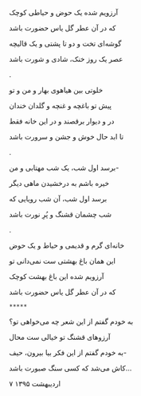 <!-- 
.. title: حیاط و حوض
.. slug: hayat-hoz
.. date: 2016-04-26 19:26:56 UTC
.. tags: غزل
.. category: 
.. link: 
.. description: 
.. type: text
-->


آرزویم شده یک حوض و حیاطی کوچک

که در آن عطر گل یاس حضورت باشد

گوشه‌ای تخت و دو تا پشتی و یک قالیچه

عصر یک روز خنک، شادی و شورت باشد

.

خلوتی بین هیاهوی بهار و من و تو

پیش تو باغچه و غنچه و گلدان خندان

در و دیوار برقصند و در این خانه فقط

تا ابد حال خوش و جشن و سرورت باشد

.

برسد اول شب، یک شب مهتابی و من-

خیره باشم به درخشیدن ماهی دیگر

برسد اول شب، آن شب رویایی که

شب چشمان قشنگ و پُرِ نورت باشد

.

خانه‌ای گرم و قدیمی و حیاط و یک حوض

این همان باغ بهشتی ست نمی‌دانی تو

آرزویم شده این باغ بهشت کوچک

که در آن عطر گل یاس حضورت باشد


`*****`

به خودم گفتم از این شعر چه می‌خواهی تو؟

آرزوهای قشنگ تو خیالی ست محال

به خودم گفتم از این فکر بیا بیرون، حیف-

کاش می‌شد که کسی سنگ صبورت باشد...

۷ اردیبهشت ۱۳۹۵
